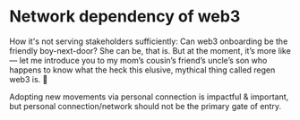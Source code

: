 # Network dependency of web3

How it's not serving stakeholders sufficiently: Can web3 onboarding be the friendly boy-next-door? She can be, that is. But at the moment, it’s more like — let me introduce you to my mom’s cousin’s friend’s uncle’s son who happens to know what the heck this elusive, mythical thing called regen web3 is. 🐲

Adopting new movements via personal connection is impactful & important, but personal connection/network should not be the primary gate of entry.